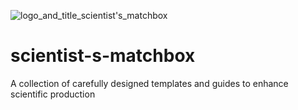 ![logo_and_title_scientist's_matchbox](https://github.com/Galileji/scientist-s-matchbox/assets/63428646/e64d6295-b472-434d-af0b-941ced77a388)

# scientist-s-matchbox
A collection of carefully designed templates and guides to enhance scientific production


